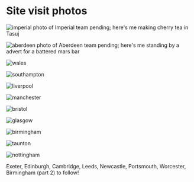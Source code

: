 # Site visit photos

![imperial](https://github.com/drcjar/ipfjes/blob/master/photos/Carl3.jpg)
photo of Imperial team pending; here's me making cherry tea in Tasuj

![aberdeen](https://github.com/drcjar/ipfjes/blob/master/photos/20170503_182235.jpg)
photo of Aberdeen team pending; here's me standing by a advert for a battered mars bar

![wales](https://github.com/drcjar/ipfjes/blob/master/photos/20170516_134521.jpg)


![southampton](https://github.com/drcjar/ipfjes/blob/master/photos/IMG_0859.jpg)

![liverpool](https://github.com/drcjar/ipfjes/blob/master/photos/20170518_123241.jpg)

![manchester](https://github.com/drcjar/ipfjes/blob/master/photos/IMG_0879.jpg)

![bristol](https://github.com/drcjar/ipfjes/blob/master/photos/20170524_140546.jpg)

![glasgow](https://github.com/drcjar/ipfjes/blob/master/photos/20170627_113758(0).jpg)

![birmingham](https://github.com/drcjar/ipfjes/blob/master/photos/GWBirmingham.jpg)

![taunton](https://github.com/drcjar/ipfjes/blob/master/photos/20170710_140205.jpg)

![nottingham](https://github.com/drcjar/ipfjes/blob/master/photos/20170713_150124.jpg)

Exeter, Edinburgh, Cambridge, Leeds, Newcastle, Portsmouth, Worcester, Birmingham (part 2) to follow!
